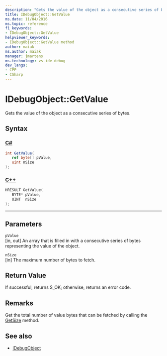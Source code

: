 ```yaml
---
description: "Gets the value of the object as a consecutive series of bytes."
title: IDebugObject::GetValue
ms.date: 11/04/2016
ms.topic: reference
f1_keywords:
- IDebugObject::GetValue
helpviewer_keywords:
- IDebugObject::GetValue method
author: maiak
ms.author: maiak
manager: jmartens
ms.technology: vs-ide-debug
dev_langs:
- CPP
- CSharp
---
```

# IDebugObject::GetValue

Gets the value of the object as a consecutive series of bytes.

## Syntax

### [C#](#tab/csharp)
```csharp
int GetValue(
   ref byte[] pValue,
   uint nSize
);
```
### [C++](#tab/cpp)
```cpp
HRESULT GetValue( 
   BYTE* pValue,
   UINT  nSize
);
```
---

## Parameters
`pValue`\
[in, out] An array that is filled in with a consecutive series of bytes representing the value of the object.

`nSize`\
[in] The maximum number of bytes to fetch.

## Return Value
 If successful, returns S_OK; otherwise, returns an error code.

## Remarks
 Get the total number of value bytes that can be fetched by calling the [GetSize](../../../extensibility/debugger/reference/idebugobject-getsize.md) method.

## See also
- [IDebugObject](../../../extensibility/debugger/reference/idebugobject.md)
